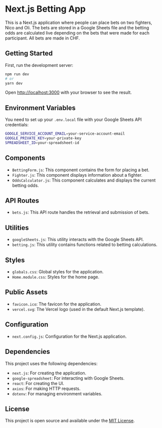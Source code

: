 # Next.js Betting App

This is a Next.js application where people can place bets on two fighters, Nico and Oli. The bets are stored in a Google Sheets file and the betting odds are calculated live depending on the bets that were made for each participant. All bets are made in CHF.

## Getting Started

First, run the development server:

```bash
npm run dev
# or
yarn dev
```

Open [http://localhost:3000](http://localhost:3000) with your browser to see the result.

## Environment Variables

You need to set up your `.env.local` file with your Google Sheets API credentials:

```bash
GOOGLE_SERVICE_ACCOUNT_EMAIL=your-service-account-email
GOOGLE_PRIVATE_KEY=your-private-key
SPREADSHEET_ID=your-spreadsheet-id
```

## Components

- `BettingForm.js`: This component contains the form for placing a bet.
- `Fighter.js`: This component displays information about a fighter.
- `OddsCalculator.js`: This component calculates and displays the current betting odds.

## API Routes

- `bets.js`: This API route handles the retrieval and submission of bets.

## Utilities

- `googleSheets.js`: This utility interacts with the Google Sheets API.
- `betting.js`: This utility contains functions related to betting calculations.

## Styles

- `globals.css`: Global styles for the application.
- `Home.module.css`: Styles for the home page.

## Public Assets

- `favicon.ico`: The favicon for the application.
- `vercel.svg`: The Vercel logo (used in the default Next.js template).

## Configuration

- `next.config.js`: Configuration for the Next.js application.

## Dependencies

This project uses the following dependencies:

- `next.js`: For creating the application.
- `google-spreadsheet`: For interacting with Google Sheets.
- `react`: For creating the UI.
- `axios`: For making HTTP requests.
- `dotenv`: For managing environment variables.

## License

This project is open source and available under the [MIT License](LICENSE).